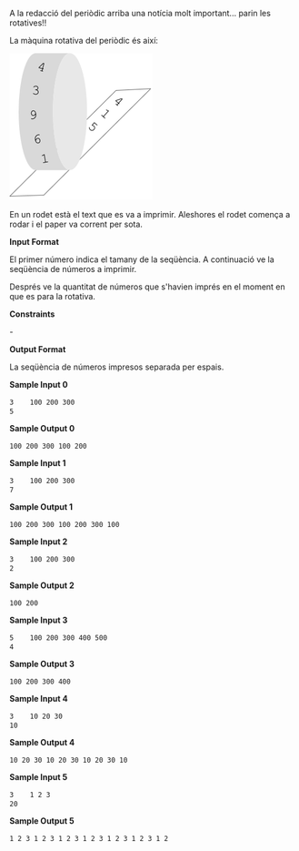 A la redacció del periòdic arriba una notícia molt important... parin
les rotatives\!\!

La màquina rotativa del periòdic és així:

![image](1556790353-d3d6097268-rodillo1.png)

En un rodet està el text que es va a imprimir. Aleshores el rodet
comença a rodar i el paper va corrent per sota.

**Input Format**

El primer número  indica el tamany de la seqüència. A continuació ve la
seqüència de números a imprimir.

Després ve la quantitat de números  que s'havien imprés en el moment en
que es para la rotativa.

**Constraints**

\-

**Output Format**

La seqüència de números impresos separada per espais.

**Sample Input 0**

    3    100 200 300
    5

**Sample Output 0**

    100 200 300 100 200

**Sample Input 1**

    3    100 200 300
    7

**Sample Output 1**

    100 200 300 100 200 300 100

**Sample Input 2**

    3    100 200 300
    2

**Sample Output 2**

    100 200

**Sample Input 3**

    5    100 200 300 400 500
    4

**Sample Output 3**

    100 200 300 400

**Sample Input 4**

    3    10 20 30
    10

**Sample Output 4**

    10 20 30 10 20 30 10 20 30 10

**Sample Input 5**

    3    1 2 3
    20

**Sample Output 5**

    1 2 3 1 2 3 1 2 3 1 2 3 1 2 3 1 2 3 1 2
